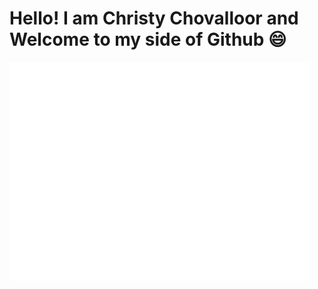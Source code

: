 # Hello! I am Christy Chovalloor and Welcome to my side of Github 😄
<!-- DAILY_GIF_START -->
![](hello-gifs/monday.gif)
<!-- DAILY_GIF_END -->
